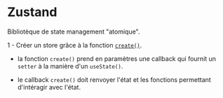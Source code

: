 # Zustand

Bibliotèque de state management "atomique".

1 - Créer un store grâce à la fonction [`create()`](https://github.com/cberkane/react-theory/blob/master/packages/zustand/src/store/todo.store.ts#L12).

- la fonction `create()` prend en paramètres une callback qui fournit un `setter` à la manière d'un `useState()`.

- le callback `create()` doit renvoyer l'état et les fonctions permettant d'intéragir avec l'état.
